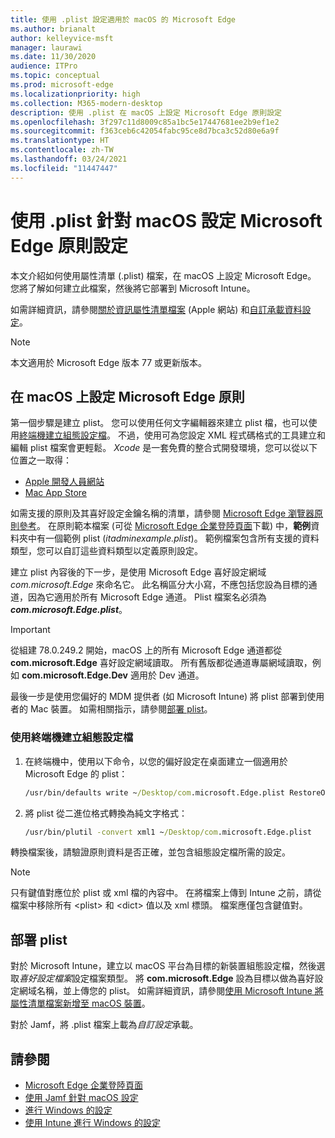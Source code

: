 ```yaml
---
title: 使用 .plist 設定適用於 macOS 的 Microsoft Edge
ms.author: brianalt
author: kelleyvice-msft
manager: laurawi
ms.date: 11/30/2020
audience: ITPro
ms.topic: conceptual
ms.prod: microsoft-edge
ms.localizationpriority: high
ms.collection: M365-modern-desktop
description: 使用 .plist 在 macOS 上設定 Microsoft Edge 原則設定
ms.openlocfilehash: 3f297c11d8009c85a1bc5e17447681ee2b9ef1e2
ms.sourcegitcommit: f363ceb6c42054fabc95ce8d7bca3c52d80e6a9f
ms.translationtype: HT
ms.contentlocale: zh-TW
ms.lasthandoff: 03/24/2021
ms.locfileid: "11447447"
---
```

# <a name="configure-microsoft-edge-policy-settings-for-macos-using-a-plist"></a>使用 .plist 針對 macOS 設定 Microsoft Edge 原則設定

本文介紹如何使用屬性清單 (.plist) 檔案，在 macOS 上設定 Microsoft Edge。 您將了解如何建立此檔案，然後將它部署到 Microsoft Intune。

如需詳細資訊，請參閱[關於資訊屬性清單檔案](https://developer.apple.com/library/archive/documentation/General/Reference/InfoPlistKeyReference/Articles/AboutInformationPropertyListFiles.html) (Apple 網站) 和[自訂承載資料設定](https://support.apple.com/guide/mdm/custom-mdm9abbdbe7/1/web/1)。

> [!NOTE]
> 本文適用於 Microsoft Edge 版本 77 或更新版本。

## <a name="configure-microsoft-edge-policies-on-macos"></a>在 macOS 上設定 Microsoft Edge 原則

第一個步驟是建立 plist。 您可以使用任何文字編輯器來建立 plist 檔，也可以使用[終端機建立組態設定檔](#create-a-configuration-profile-using-terminal)。 不過，使用可為您設定 XML 程式碼格式的工具建立和編輯 plist 檔案會更輕鬆。 *Xcode* 是一套免費的整合式開發環境，您可以從以下位置之一取得：

- [Apple 開發人員網站](https://developer.apple.com/xcode/)
- [Mac App Store](https://apps.apple.com/app/xcode/id497799835?mt=12)

如需支援的原則及其喜好設定金鑰名稱的清單，請參閱 [Microsoft Edge 瀏覽器原則參考](microsoft-edge-policies.md)。 在原則範本檔案 (可從 [Microsoft Edge 企業登陸頁面](https://aka.ms/EdgeEnterprise)下載) 中，**範例**資料夾中有一個範例 plist (*itadminexample.plist*)。 範例檔案包含所有支援的資料類型，您可以自訂這些資料類型以定義原則設定。 

建立 plist 內容後的下一步，是使用 Microsoft Edge 喜好設定網域 *com.microsoft.Edge* 來命名它。 此名稱區分大小寫，不應包括您設為目標的通道，因為它適用於所有 Microsoft Edge 通道。 Plist 檔案名必須為 **_com.microsoft.Edge.plist_**。

> [!IMPORTANT]
> 從組建 78.0.249.2 開始，macOS 上的所有 Microsoft Edge 通道都從 **com.microsoft.Edge** 喜好設定網域讀取。 所有舊版都從通道專屬網域讀取，例如 **com.microsoft.Edge.Dev** 適用於 Dev 通道。

最後一步是使用您偏好的 MDM 提供者 (如 Microsoft Intune) 將 plist 部署到使用者的 Mac 裝置。 如需相關指示，請參閱[部署 plist](#deploy-your-plist)。

### <a name="create-a-configuration-profile-using-terminal"></a>使用終端機建立組態設定檔

1. 在終端機中，使用以下命令，以您的偏好設定在桌面建立一個適用於 Microsoft Edge 的 plist：

   ```cmd
   /usr/bin/defaults write ~/Desktop/com.microsoft.Edge.plist RestoreOnStartup -int 1
   ```

2. 將 plist 從二進位格式轉換為純文字格式：

   ```cmd
   /usr/bin/plutil -convert xml1 ~/Desktop/com.microsoft.Edge.plist
   ```

轉換檔案後，請驗證原則資料是否正確，並包含組態設定檔所需的設定。

> [!NOTE]
> 只有鍵值對應位於 plist 或 xml 檔的內容中。 在將檔案上傳到 Intune 之前，請從檔案中移除所有 \<plist> 和 \<dict> 值以及 xml 標頭。 檔案應僅包含鍵值對。

## <a name="deploy-your-plist"></a>部署 plist

對於 Microsoft Intune，建立以 macOS 平台為目標的新裝置組態設定檔，然後選取*喜好設定檔案*設定檔案類型。 將 **com.microsoft.Edge** 設為目標以做為喜好設定網域名稱，並上傳您的 plist。 如需詳細資訊，請參閱[使用 Microsoft Intune 將屬性清單檔案新增至 macOS 裝置](/intune/configuration/preference-file-settings-macos)。

對於 Jamf，將 .plist 檔案上載為*自訂設定*承載。

## <a name="see-also"></a>請參閱

- [Microsoft Edge 企業登陸頁面](https://aka.ms/EdgeEnterprise)
- [使用 Jamf 針對 macOS 設定](configure-microsoft-edge-on-mac-jamf.md)
- [進行 Windows 的設定](configure-microsoft-edge.md)
- [使用 Intune 進行 Windows 的設定](configure-edge-with-intune.md)